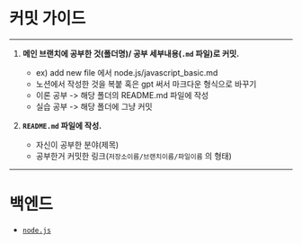 # 커밋 가이드
---
1.  **메인 브랜치에 공부한 것(폴더명)/ 공부 세부내용(`.md` 파일)로 커밋.**
    - ex) add new file 에서 node.js/javascript_basic.md
    - 노션에서 작성한 것을 복붙 혹은 gpt 써서 마크다운 형식으로 바꾸기
    - 이론 공부 -> 해당 폴더의 README.md 파일에 작성
    - 실습 공부 -> 해당 폴더에 그냥 커밋

2.  **`README.md` 파일에 작성.**
    - 자신이 공부한 분야(제목) 
    - 공부한거 커밋한 링크(`저장소이름/브랜치이름/파일이름` 의 형태)
---
# 백엔드
- [`node.js`](https://github.com/myoungjugo/daily_commit/tree/master/node.js)
